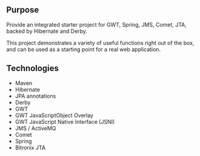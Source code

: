 ## Purpose ##

Provide an integrated starter project for GWT, Spring, JMS, Comet, JTA, backed by Hibernate and Derby. 

This project demonstrates a variety of useful functions right out of the box, and can be used as a starting point for a real web application.


## Technologies ##

* Maven
* Hibernate
* JPA annotations
* Derby
* GWT
* GWT JavaScriptObject Overlay
* GWT JavaScript Native Interface (JSNI) 
* JMS / ActiveMQ
* Comet
* Spring
* Bitronix JTA
